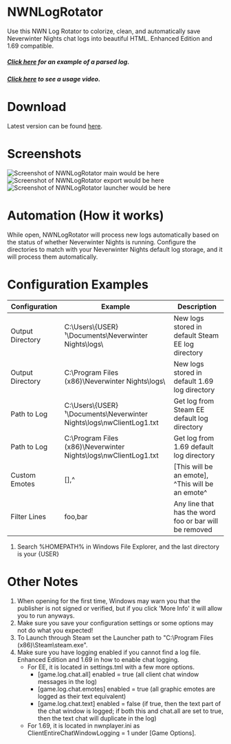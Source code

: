# NWNLogRotator
Use this NWN Log Rotator to colorize, clean, and automatically save Neverwinter Nights chat logs into beautiful HTML. Enhanced Edition and 1.69 compatible.
##### <a href="http://htmlpreview.github.io/?https://github.com/noblesigma/NWNLogRotator-Node.js/blob/master/output/NWNLogExample.html">Click here</a> for an example of a parsed log. 
##### <a href="https://www.youtube.com/watch?v=gspLCJM7JuU">Click here</a> to see a usage video.

# Download
Latest version can be found <a href="https://github.com/noblesigma/NWNLogRotator/releases/latest">here</a>.

# Screenshots
![Screenshot of NWNLogRotator main would be here](https://raw.githubusercontent.com/noblesigma/NWNLogRotator/master/Assets/Images/screenshot_nwnlr1.png)
![Screenshot of NWNLogRotator export would be here](https://raw.githubusercontent.com/noblesigma/NWNLogRotator/master/Assets/Images/screenshot_nwnlr2.png)
![Screenshot of NWNLogRotator launcher would be here](https://raw.githubusercontent.com/noblesigma/NWNLogRotator/master/Assets/Images/screenshot_nwnlr3.png)

# Automation (How it works)
While open, NWNLogRotator will process new logs automatically based on the status of whether Neverwinter Nights is running. Configure the directories to match with your Neverwinter Nights default log storage, and it will process them automatically.

# Configuration Examples
| Configuration  | Example | Description |
| ------------- | ------------- | ------------- |
| Output Directory | C:\Users\\{USER}¹\Documents\Neverwinter Nights\logs\ | New logs stored in default Steam EE log directory |
| Output Directory | C:\Program Files (x86)\Neverwinter Nights\logs\ | New logs stored in default 1.69 log directory |
| Path to Log | C:\Users\\{USER}¹\Documents\Neverwinter Nights\logs\nwClientLog1.txt | Get log from Steam EE default log directory |
| Path to Log | C:\Program Files (x86)\Neverwinter Nights\logs\nwClientLog1.txt | Get log from 1.69 default log directory |
| Custom Emotes | [],^ | [This will be an emote], ^This will be an emote^ |
| Filter Lines | foo,bar | Any line that has the word foo or bar will be removed |

1. Search %HOMEPATH% in Windows File Explorer, and the last directory is your {USER}

# Other Notes
1) When opening for the first time, Windows may warn you that the publisher is not signed or verified, but if you click 'More Info' it will allow you to run anyways.
2) Make sure you save your configuration settings or some options may not do what you expected!
3) To Launch through Steam set the Launcher path to "C:\Program Files (x86)\Steam\steam.exe".
4) Make sure you have logging enabled if you cannot find a log file. Enhanced Edition and 1.69 in how to enable chat logging.
   * For EE, it is located in settings.tml with a few more options.
     * [game.log.chat.all] enabled = true (all client chat window messages in the log)
     * [game.log.chat.emotes] enabled = true (all graphic emotes are logged as their text equivalent)
     * [game.log.chat.text] enabled = false (if true, then the text part of the chat window is logged; if both this and chat.all are set to true, then the text chat will duplicate in the log)
   * For 1.69, it is located in nwnplayer.ini as ClientEntireChatWindowLogging = 1 under [Game Options].
